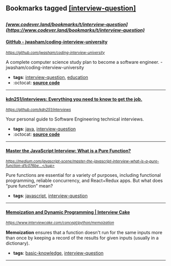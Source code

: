 ## Bookmarks tagged [[interview-question]](https://www.codever.land/search?q=[interview-question])

_<sup><sup>[www.codever.land/bookmarks/t/interview-question](https://www.codever.land/bookmarks/t/interview-question)</sup></sup>_
---
#### [GitHub - jwasham/coding-interview-university](https://github.com/jwasham/coding-interview-university)
_<sup>https://github.com/jwasham/coding-interview-university</sup>_

A complete computer science study plan to become a software engineer. - jwasham/coding-interview-university
* **tags**: [interview-question](../tagged/interview-question.md), [education](../tagged/education.md)
* :octocat: **[source code](https://github.com/jwasham/coding-interview-university)**
---
#### [kdn251/interviews: Everything you need to know to get the job.](https://github.com/kdn251/interviews)
_<sup>https://github.com/kdn251/interviews</sup>_

Your personal guide to Software Engineering technical interviews. 
* **tags**: [java](../tagged/java.md), [interview-question](../tagged/interview-question.md)
* :octocat: **[source code](https://github.com/kdn251/interviews)**
---
#### [Master the JavaScript Interview: What is a Pure Function?](https://medium.com/javascript-scene/master-the-javascript-interview-what-is-a-pure-function-d1c076bec976)
_<sup>https://medium.com/javascript-scene/master-the-javascript-interview-what-is-a-pure-function-d1c076be...</sup>_

Pure functions are essential for a variety of purposes, including functional programming, reliable concurrency, and React+Redux apps. But what does “pure function” mean?
* **tags**: [javascript](../tagged/javascript.md), [interview-question](../tagged/interview-question.md)
---
#### [Memoization and Dynamic Programming | Interview Cake](https://www.interviewcake.com/concept/python/memoization)
_<sup>https://www.interviewcake.com/concept/python/memoization</sup>_

**Memoization** ensures that a function doesn't run for the same inputs more than once by keeping a record of the results for given inputs (usually in a dictionary).


* **tags**: [basic-knowledge](../tagged/basic-knowledge.md), [interview-question](../tagged/interview-question.md)
---
